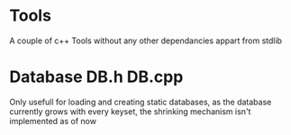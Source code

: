 # Tools
A couple of c++ Tools without any other dependancies appart from stdlib
# Database  DB.h DB.cpp
Only usefull for loading and creating static databases, as the database currently grows with every keyset, the shrinking mechanism isn't implemented as of now
